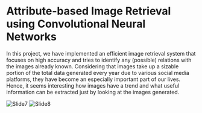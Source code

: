 # Attribute-based Image Retrieval using Convolutional Neural Networks ​

In this project, we have implemented an efficient image retrieval system that focuses on high accuracy and tries to identify any (possible) relations with the images already known. Considering that images take up a sizable portion of the total data generated every year due to various social media platforms, they have become an especially important part of our lives. Hence, it seems interesting how images have a trend and what useful information can be extracted just by looking at the images generated.  

![Slide7](https://user-images.githubusercontent.com/17882265/187144965-92f0b582-239b-4e81-b09c-efba88555883.jpg)
![Slide8](https://user-images.githubusercontent.com/17882265/187145013-fda3db49-7786-4a02-898c-c378e33c5bf0.jpg)
